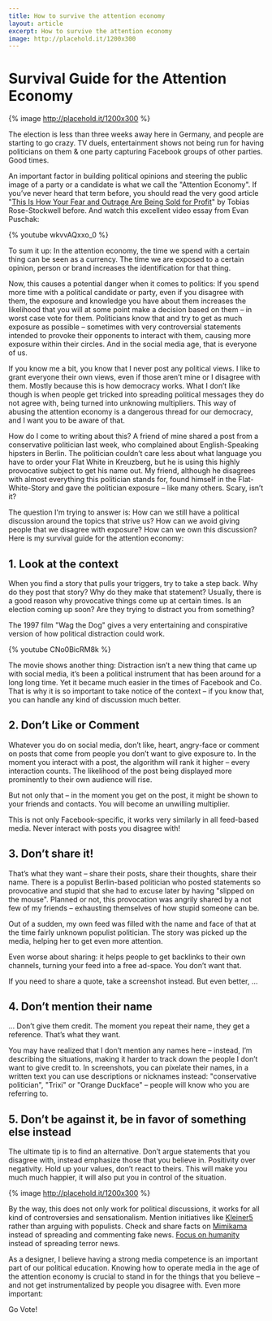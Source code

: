 ```yaml
---
title: How to survive the attention economy
layout: article
excerpt: How to survive the attention economy
image: http://placehold.it/1200x300
---
```


# Survival Guide for the Attention Economy

{% image http://placehold.it/1200x300 %}

The election is less than three weeks away here in Germany, and people are starting to go crazy. TV duels, entertainment shows not being run for having politicians on them & one party capturing Facebook groups of other parties. Good times.

An important factor in building political opinions and steering the public image of a party or a candidate is what we call the "Attention Economy". If you’ve never heard that term before, you should read the very good article "[This Is How Your Fear and Outrage Are Being Sold for Profit](https://medium.com/the-mission/the-enemy-in-our-feeds-e86511488de)" by Tobias Rose-Stockwell before. And watch this excellent video essay from Evan Puschak: 

{% youtube wkvvAQxxo_0 %}

To sum it up: In the attention economy, the time we spend with a certain thing can be seen as a currency. The time we are exposed to a certain opinion, person or brand increases the identification for that thing.

Now, this causes a potential danger when it comes to politics: If you spend more time with a political candidate or party, even if you disagree with them, the exposure and knowledge you have about them increases the likelihood that you will at some point make a decision based on them – in worst case vote for them. Politicians know that and try to get as much exposure as possible – sometimes with very controversial statements intended to provoke their opponents to interact with them, causing more exposure within their circles. And in the social media age, that is everyone of us.

If you know me a bit, you know that I never post any political views. I like to grant everyone their own views, even if those aren’t mine or I disagree with them. Mostly because this is how democracy works. What I don’t like though is when people get tricked into spreading political messages they do not agree with, being turned into unknowing multipliers. This way of abusing the attention economy is a dangerous thread for our democracy, and I want you to be aware of that.

How do I come to writing about this? A friend of mine shared a post from a conservative politician last week, who complained about English-Speaking hipsters in Berlin. The politician couldn’t care less about what language you have to order your Flat White in Kreuzberg, but he is using this highly provocative subject to get his name out. My friend, although he disagrees with almost everything this politician stands for, found himself in the Flat-White-Story and gave the politician exposure – like many others. Scary, isn’t it?

The question I'm trying to answer is: How can we still have a political discussion around the topics that strive us? How can we avoid giving people that we disagree with exposure? How can we own this discussion? Here is my survival guide for the attention economy:

## 1. Look at the context

When you find a story that pulls your triggers, try to take a step back. Why do they post that story? Why do they make that statement? Usually, there is a good reason why provocative things come up at certain times. Is an election coming up soon? Are they trying to distract you from something? 

The 1997 film "Wag the Dog" gives a very entertaining and conspirative version of how political distraction could work.

{% youtube CNo0BicRM8k %}

The movie shows another thing: Distraction isn’t a new thing that came up with social media, it’s been a political instrument that has been around for a long long time. Yet it became much easier in the times of Facebook and Co. That is why it is so important to take notice of the context – if you know that, you can handle any kind of discussion much better.

## 2. Don’t Like or Comment

Whatever you do on social media, don’t like, heart, angry-face or comment on posts that come from people you don’t want to give exposure to. In the moment you interact with a post, the algorithm will rank it higher – every interaction counts. The likelihood of the post being displayed more prominently to their own audience will rise.

But not only that – in the moment you get on the post, it might be shown to your friends and contacts. You will become an unwilling multiplier.

This is not only Facebook-specific, it works very similarly in all feed-based media. Never interact with posts you disagree with!

## 3. Don’t share it!

That’s what they want – share their posts, share their thoughts, share their name. There is a populist Berlin-based politician who posted statements so provocative and stupid that she had to excuse later by having "slipped on the mouse". Planned or not, this provocation was angrily shared by a not few of my friends – exhausting themselves of how stupid someone can be.

Out of a sudden, my own feed was filled with the name and face of that at the time fairly unknown populist politician. The story was picked up the media, helping her to get even more attention.

Even worse about sharing: it helps people to get backlinks to their own channels, turning your feed into a free ad-space. You don’t want that.

If you need to share a quote, take a screenshot instead. But even better, …

## 4. Don’t mention their name

… Don’t give them credit. The moment you repeat their name, they get a reference. That’s what they want. 

You may have realized that I don’t mention any names here – instead, I’m describing the situations, making it harder to track down the people I don’t want to give credit to. In screenshots, you can pixelate their names, in a written text you can use descriptions or nicknames instead: "conservative politician", "Trixi" or "Orange Duckface" – people will know who you are referring to.

## 5. Don’t be against it, be in favor of something else instead

The ultimate tip is to find an alternative. Don’t argue statements that you disagree with, instead emphasize those that you believe in. Positivity over negativity. Hold up your values, don’t react to theirs. This will make you much much happier, it will also put you in control of the situation.

{% image http://placehold.it/1200x300 %}

By the way, this does not only work for political discussions, it works for all kind of controversies and sensationalism. Mention initiatives like [Kleiner5](https://www.kleinerfuenf.de/de) rather than arguing with populists. Check and share facts on [Mimikama](https://www.mimikama.at/) instead of spreading and commenting fake news. [Focus on humanity](https://twitter.com/SashaGrey/status/665301598386565120) instead of spreading terror news.

As a designer, I believe having a strong media competence is an important part of our political education. Knowing how to operate media in the age of the attention economy is crucial to stand in for the things that you believe – and not get instrumentalized by people you disagree with. Even more important:

Go Vote!